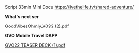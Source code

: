 Script 33min Mini Docu https://livethelife.tv/shared-adventure/

**What's next ser**

[GoodVibesOhmly_V033 (2).pdf](https://github.com/GoodVibesOhmly/Good_Vibes_Ohmly_Backend/files/7692864/GoodVibesOhmly_V033.2.pdf)


**GVO Mobile Travel DAPP**

[GVO22 TEASER DECK (1).pdf](https://github.com/GoodVibesOhmly/Good_Vibes_Ohmly_Backend/files/7692876/GVO22.TEASER.DECK.1.pdf)
